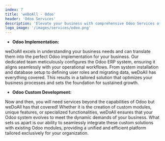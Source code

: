 ```yaml
---
index: 7
title: 'weDoAll - Odoo'
header: 'Odoo Services'
description: 'Elevate your business with comprehensive Odoo Services of weDoAll, offering expert development and seamless implementation for a tailored and efficient platform.'
logo_image: '/images/services/odoo.png'
---
```


- **Odoo Implementation:**

weDoAll excels in understanding your business needs and can translate them into the perfect Odoo implementation for your business.
Our dedicated team meticulously configures the Odoo ERP system, ensuring it aligns seamlessly with your operational workflows. From system installation and database setup to defining user roles and migrating data, weDoAll has everything covered. This results in a tailored solution that optimizes your business processes and sets the foundation for sustained growth.

- **Odoo Custom Development:**

Now and then, you will need services beyond the capabilities of Odoo but weDoAll has that covered! Whether it is the creation of custom modules, unique features, or specialized functionalities, weDoAll ensures that your Odoo system evolves to meet the dynamic demands of your business. What sets us apart is our ability to seamlessly integrate these custom solutions with existing Odoo modules, providing a unified and efficient platform tailored exclusively for your organization.
